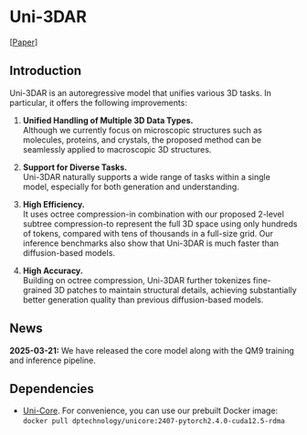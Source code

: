 Uni-3DAR
========
[[Paper](https://arxiv.org/pdf/2503.16278)]

Introduction
------------

Uni-3DAR is an autoregressive model that unifies various 3D tasks. In particular, it offers the following improvements:

1. **Unified Handling of Multiple 3D Data Types.**  
   Although we currently focus on microscopic structures such as molecules, proteins, and crystals, the proposed method can be seamlessly applied to macroscopic 3D structures.

2. **Support for Diverse Tasks.**  
   Uni-3DAR naturally supports a wide range of tasks within a single model, especially for both generation and understanding.

3. **High Efficiency.**  
   It uses octree compression-in combination with our proposed 2-level subtree compression-to represent the full 3D space using only hundreds of tokens, compared with tens of thousands in a full-size grid. Our inference benchmarks also show that Uni-3DAR is much faster than diffusion-based models.

4. **High Accuracy.**  
   Building on octree compression, Uni-3DAR further tokenizes fine-grained 3D patches to maintain structural details, achieving substantially better generation quality than previous diffusion-based models.


News
----

**2025-03-21:** We have released the core model along with the QM9 training and inference pipeline.


Dependencies
------------

- [Uni-Core](https://github.com/dptech-corp/Uni-Core). For convenience, you can use our prebuilt Docker image:  
  `docker pull dptechnology/unicore:2407-pytorch2.4.0-cuda12.5-rdma`






